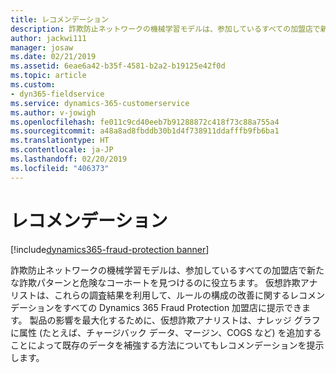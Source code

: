 ```yaml
---
title: レコメンデーション
description: 詐欺防止ネットワークの機械学習モデルは、参加しているすべての加盟店で新たな詐欺パターンと危険なコーホートを見つけるのに役立ちます。
author: jackwi111
manager: josaw
ms.date: 02/21/2019
ms.assetid: 6eae6a42-b35f-4581-b2a2-b19125e42f0d
ms.topic: article
ms.custom:
- dyn365-fieldservice
ms.service: dynamics-365-customerservice
ms.author: v-jowigh
ms.openlocfilehash: fe011c9cd40eeb7b91288872c418f73c88a755a4
ms.sourcegitcommit: a48a8ad8fbddb30b1d4f738911ddafffb9fb6ba1
ms.translationtype: HT
ms.contentlocale: ja-JP
ms.lasthandoff: 02/20/2019
ms.locfileid: "406373"
---
```

#  <a name="recommendations"></a>レコメンデーション
[!include[dynamics365-fraud-protection banner](../../../includes/dynamics365-fraud-protection.md)]






詐欺防止ネットワークの機械学習モデルは、参加しているすべての加盟店で新たな詐欺パターンと危険なコーホートを見つけるのに役立ちます。 仮想詐欺アナリストは、これらの調査結果を利用して、ルールの構成の改善に関するレコメンデーションをすべての Dynamics 365 Fraud Protection 加盟店に提示できます。 製品の影響を最大化するために、仮想詐欺アナリストは、ナレッジ グラフに属性 (たとえば、チャージバック データ、マージン、COGS など) を追加することによって既存のデータを補強する方法についてもレコメンデーションを提示します。
